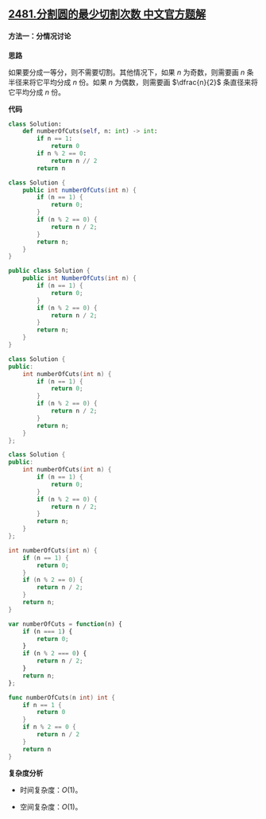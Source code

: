 ## [2481.分割圆的最少切割次数 中文官方题解](https://leetcode.cn/problems/minimum-cuts-to-divide-a-circle/solutions/100000/fen-ge-yuan-de-zui-shao-qie-ge-ci-shu-by-fsrb)

#### 方法一：分情况讨论

**思路**

如果要分成一等分，则不需要切割。其他情况下，如果 $n$ 为奇数，则需要画 $n$ 条半径来将它平均分成 $n$ 份。如果 $n$ 为偶数，则需要画 $\dfrac{n}{2}$ 条直径来将它平均分成 $n$ 份。

**代码**

```Python [sol1-Python3]
class Solution:
    def numberOfCuts(self, n: int) -> int:
        if n == 1:
            return 0
        if n % 2 == 0:
            return n // 2
        return n
```

```Java [sol1-Java]
class Solution {
    public int numberOfCuts(int n) {
        if (n == 1) {
            return 0;
        }
        if (n % 2 == 0) {
            return n / 2;
        }
        return n;
    }
}
```

```C# [sol1-C#]
public class Solution {
    public int NumberOfCuts(int n) {
        if (n == 1) {
            return 0;
        }
        if (n % 2 == 0) {
            return n / 2;
        }
        return n;
    }
}
```

```C++ [sol1-C++]
class Solution {
public:
    int numberOfCuts(int n) {
        if (n == 1) {
            return 0;
        }
        if (n % 2 == 0) {
            return n / 2;
        }
        return n;
    }
};
```

```C++ [sol1-C++]
class Solution {
public:
    int numberOfCuts(int n) {
        if (n == 1) {
            return 0;
        }
        if (n % 2 == 0) {
            return n / 2;
        }
        return n;
    }
};
```

```C [sol1-C]
int numberOfCuts(int n) {
    if (n == 1) {
        return 0;
    }
    if (n % 2 == 0) {
        return n / 2;
    }
    return n;
}
```

```JavaScript [sol1-JavaScript]
var numberOfCuts = function(n) {
    if (n === 1) {
        return 0;
    }
    if (n % 2 === 0) {
        return n / 2;
    }
    return n;
};
```

```Go [sol1-Go]
func numberOfCuts(n int) int {
    if n == 1 {
        return 0
    }
    if n % 2 == 0 {
        return n / 2
    }
    return n
}

```

**复杂度分析**

- 时间复杂度：$O(1)$。

- 空间复杂度：$O(1)$。